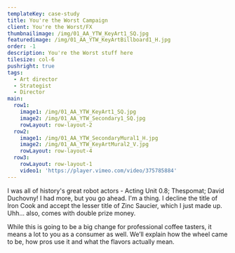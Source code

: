```yaml
---
templateKey: case-study
title: You're the Worst Campaign
client: You're the Worst/FX
thumbnailimage: /img/01_AA_YTW_KeyArt1_SQ.jpg
featuredimage: /img/01_AA_YTW_KeyArtBillboard1_H.jpg
order: -1
description: You're the Worst stuff here
tilesize: col-6
pushright: true
tags:
  - Art director
  - Strategist
  - Director
main:
  row1:
    image1: /img/01_AA_YTW_KeyArt1_SQ.jpg
    image2: /img/01_AA_YTW_Secondary1_SQ.jpg
    rowLayout: row-layout-2
  row2:
    image1: /img/01_AA_YTW_SecondaryMural1_H.jpg
    image2: /img/01_AA_YTW_KeyArtMural2_V.jpg
    rowLayout: row-layout-4
  row3:
    rowLayout: row-layout-1
    video1: 'https://player.vimeo.com/video/375785884'
---
```

I was all of history's great robot actors - Acting Unit 0.8; Thespomat; David Duchovny! I had more, but you go ahead. I'm a thing. I decline the title of Iron Cook and accept the lesser title of Zinc Saucier, which I just made up. Uhh… also, comes with double prize money.

While this is going to be a big change for professional coffee tasters, it means a lot to you as a consumer as well. We’ll explain how the wheel came to be, how pros use it and what the flavors actually mean.
